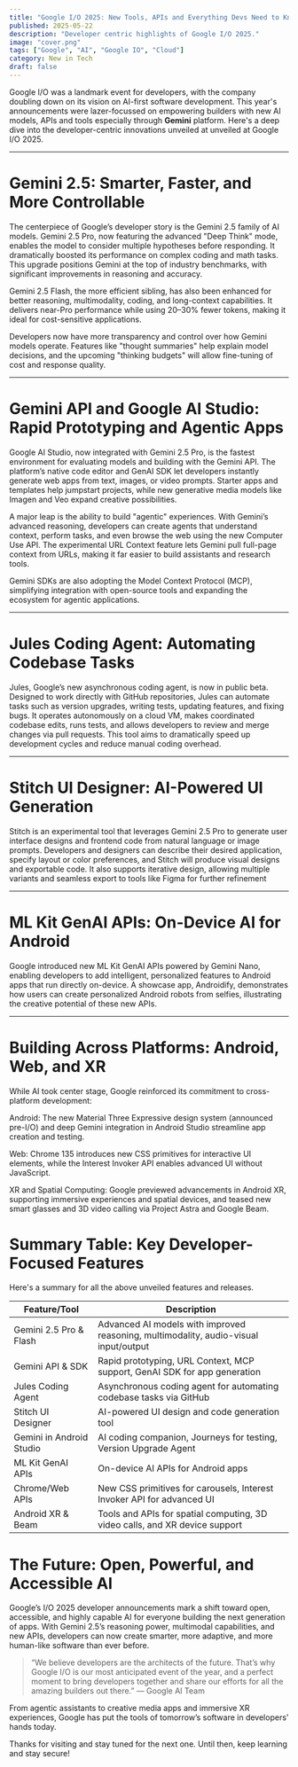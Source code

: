 ```yaml
---
title: "Google I/O 2025: New Tools, APIs and Everything Devs Need to Know"
published: 2025-05-22
description: "Developer centric highlights of Google I/O 2025."
image: "cover.png"
tags: ["Google", "AI", "Google IO", "Cloud"]
category: New in Tech
draft: false
---
```


Google I/O was a landmark event for developers, with the company doubling down on its vision on AI-first software development. This year's announcements were lazer-focussed on empowering builders with new AI models, APIs and tools especially through **Gemini** platform. Here's a deep dive into the developer-centric innovations unveiled at unveiled at Google I/O 2025.

---

# Gemini 2.5: Smarter, Faster, and More Controllable

The centerpiece of Google’s developer story is the Gemini 2.5 family of AI models. Gemini 2.5 Pro, now featuring the advanced "Deep Think" mode, enables the model to consider multiple hypotheses before responding. It dramatically boosted its performance on complex coding and math tasks. This upgrade positions Gemini at the top of industry benchmarks, with significant improvements in reasoning and accuracy.

Gemini 2.5 Flash, the more efficient sibling, has also been enhanced for better reasoning, multimodality, coding, and long-context capabilities. It delivers near-Pro performance while using 20–30% fewer tokens, making it ideal for cost-sensitive applications.

Developers now have more transparency and control over how Gemini models operate. Features like "thought summaries" help explain model decisions, and the upcoming "thinking budgets" will allow fine-tuning of cost and response quality.

---

# Gemini API and Google AI Studio: Rapid Prototyping and Agentic Apps

Google AI Studio, now integrated with Gemini 2.5 Pro, is the fastest environment for evaluating models and building with the Gemini API. The platform’s native code editor and GenAI SDK let developers instantly generate web apps from text, images, or video prompts. Starter apps and templates help jumpstart projects, while new generative media models like Imagen and Veo expand creative possibilities.

A major leap is the ability to build "agentic" experiences. With Gemini’s advanced reasoning, developers can create agents that understand context, perform tasks, and even browse the web using the new Computer Use API. The experimental URL Context feature lets Gemini pull full-page context from URLs, making it far easier to build assistants and research tools.

Gemini SDKs are also adopting the Model Context Protocol (MCP), simplifying integration with open-source tools and expanding the ecosystem for agentic applications.

---

# Jules Coding Agent: Automating Codebase Tasks

Jules, Google’s new asynchronous coding agent, is now in public beta. Designed to work directly with GitHub repositories, Jules can automate tasks such as version upgrades, writing tests, updating features, and fixing bugs. It operates autonomously on a cloud VM, makes coordinated codebase edits, runs tests, and allows developers to review and merge changes via pull requests. This tool aims to dramatically speed up development cycles and reduce manual coding overhead.

---

# Stitch UI Designer: AI-Powered UI Generation

Stitch is an experimental tool that leverages Gemini 2.5 Pro to generate user interface designs and frontend code from natural language or image prompts. Developers and designers can describe their desired application, specify layout or color preferences, and Stitch will produce visual designs and exportable code. It also supports iterative design, allowing multiple variants and seamless export to tools like Figma for further refinement

---

# ML Kit GenAI APIs: On-Device AI for Android

Google introduced new ML Kit GenAI APIs powered by Gemini Nano, enabling developers to add intelligent, personalized features to Android apps that run directly on-device. A showcase app, Androidify, demonstrates how users can create personalized Android robots from selfies, illustrating the creative potential of these new APIs.

---

# Building Across Platforms: Android, Web, and XR

While AI took center stage, Google reinforced its commitment to cross-platform development:

Android: The new Material Three Expressive design system (announced pre-I/O) and deep Gemini integration in Android Studio streamline app creation and testing.

Web: Chrome 135 introduces new CSS primitives for interactive UI elements, while the Interest Invoker API enables advanced UI without JavaScript.

XR and Spatial Computing: Google previewed advancements in Android XR, supporting immersive experiences and spatial devices, and teased new smart glasses and 3D video calling via Project Astra and Google Beam.

# Summary Table: Key Developer-Focused Features

Here's a summary for all the above unveiled features and releases.

| Feature/Tool | Description |
| ---| --- |
| Gemini 2.5 Pro & Flash | Advanced AI models with improved reasoning, multimodality, audio-visual input/output |
| Gemini API & SDK | Rapid prototyping, URL Context, MCP support, GenAI SDK for app generation |
| Jules Coding Agent | Asynchronous coding agent for automating codebase tasks via GitHub |
| Stitch UI Designer | AI-powered UI design and code generation tool |
| Gemini in Android Studio | AI coding companion, Journeys for testing, Version Upgrade Agent |
| ML Kit GenAI APIs | On-device AI APIs for Android apps |
| Chrome/Web APIs | New CSS primitives for carousels, Interest Invoker API for advanced UI |
| Android XR & Beam | Tools and APIs for spatial computing, 3D video calls, and XR device support |

# The Future: Open, Powerful, and Accessible AI

Google’s I/O 2025 developer announcements mark a shift toward open, accessible, and highly capable AI for everyone building the next generation of apps. With Gemini 2.5’s reasoning power, multimodal capabilities, and new APIs, developers can now create smarter, more adaptive, and more human-like software than ever before.

> “We believe developers are the architects of the future. That’s why Google I/O is our most anticipated event of the year, and a perfect moment to bring developers together and share our efforts for all the amazing builders out there.”
> — Google AI Team

From agentic assistants to creative media apps and immersive XR experiences, Google has put the tools of tomorrow’s software in developers’ hands today.

Thanks for visiting and stay tuned for the next one. Until then, keep learning and stay secure!